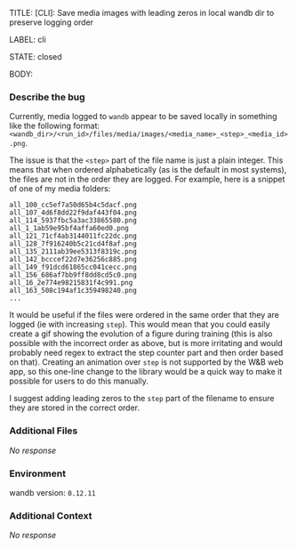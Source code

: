 TITLE:
[CLI]: Save media images with leading zeros in local wandb dir to preserve logging order

LABEL:
cli

STATE:
closed

BODY:
### Describe the bug

Currently, media logged to `wandb` appear to be saved locally in something like the following format: `<wandb_dir>/<run_id>/files/media/images/<media_name>_<step>_<media_id>.png`.

The issue is that the `<step>` part of the file name is just a plain integer. This means that when ordered alphabetically (as is the default in most systems), the files are not in the order they are logged. For example, here is a snippet of one of my media folders:

```
all_100_cc5ef7a50d65b4c5dacf.png
all_107_4d6f8dd22f9daf443f04.png
all_114_5937fbc5a3ac33865580.png
all_1_1ab59e95bf4affa60ed0.png  
all_121_71cf4ab3144011fc22dc.png
all_128_7f916240b5c21cd4f8af.png
all_135_2111ab39ee5313f8319c.png
all_142_bcccef22d7e36256c885.png
all_149_f91dcd61865cc041cecc.png
all_156_686af7bb9ff8dd8cd5c0.png
all_16_2e774e98215831f4c991.png 
all_163_508c194af1c359498240.png
...
```

It would be useful if the files were ordered in the same order that they are logged (ie with increasing `step`). This would mean that you could easily create a gif showing the evolution of a figure during training (this is also possible with the incorrect order as above, but is more irritating and would probably need regex to extract the step counter part and then order based on that). Creating an animation over `step` is not supported by the W&B web app, so this one-line change to the library would be a quick way to make it possible for users to do this manually.

I suggest adding leading zeros to the `step` part of the filename to ensure they are stored in the correct order.

### Additional Files

_No response_

### Environment

wandb version: `0.12.11`

### Additional Context

_No response_

